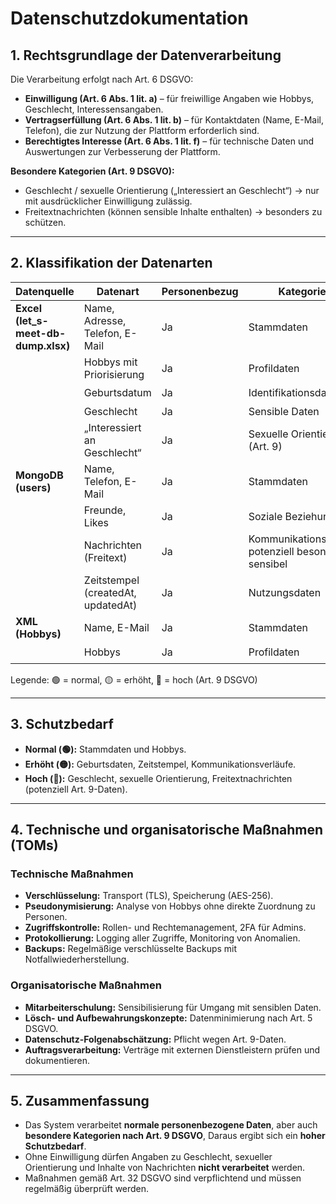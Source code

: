 # Datenschutzdokumentation

## 1. Rechtsgrundlage der Datenverarbeitung
Die Verarbeitung erfolgt nach Art. 6 DSGVO:
- **Einwilligung (Art. 6 Abs. 1 lit. a)** – für freiwillige Angaben wie Hobbys, Geschlecht, Interessensangaben.
- **Vertragserfüllung (Art. 6 Abs. 1 lit. b)** – für Kontaktdaten (Name, E-Mail, Telefon), die zur Nutzung der Plattform erforderlich sind.
- **Berechtigtes Interesse (Art. 6 Abs. 1 lit. f)** – für technische Daten und Auswertungen zur Verbesserung der Plattform.

**Besondere Kategorien (Art. 9 DSGVO):**
- Geschlecht / sexuelle Orientierung („Interessiert an Geschlecht“) → nur mit ausdrücklicher Einwilligung zulässig.
- Freitextnachrichten (können sensible Inhalte enthalten) → besonders zu schützen.

---

## 2. Klassifikation der Datenarten

| Datenquelle | Datenart | Personenbezug | Kategorie | Schutzbedarf |
|-------------|----------|---------------|-----------|--------------|
| **Excel (let_s-meet-db-dump.xlsx)** | Name, Adresse, Telefon, E-Mail | Ja | Stammdaten | 🟢 normal |
| | Hobbys mit Priorisierung | Ja | Profildaten | 🟢 normal |
| | Geburtsdatum | Ja | Identifikationsdaten | 🟡 erhöht |
| | Geschlecht | Ja | Sensible Daten | 🔴 hoch |
| | „Interessiert an Geschlecht“ | Ja | Sexuelle Orientierung (Art. 9) | 🔴 hoch |
| **MongoDB (users)** | Name, Telefon, E-Mail | Ja | Stammdaten | 🟢 normal |
| | Freunde, Likes | Ja | Soziale Beziehungen | 🟡 erhöht |
| | Nachrichten (Freitext) | Ja | Kommunikationsdaten, potenziell besonders sensibel | 🔴 hoch |
| | Zeitstempel (createdAt, updatedAt) | Ja | Nutzungsdaten | 🟡 erhöht |
| **XML (Hobbys)** | Name, E-Mail | Ja | Stammdaten | 🟢 normal |
| | Hobbys | Ja | Profildaten | 🟢 normal |

Legende: 🟢 = normal, 🟡 = erhöht, 🔴 = hoch (Art. 9 DSGVO)

---

## 3. Schutzbedarf
- **Normal (🟢):** Stammdaten und Hobbys.
- **Erhöht (🟡):** Geburtsdaten, Zeitstempel, Kommunikationsverläufe.
- **Hoch (🔴):** Geschlecht, sexuelle Orientierung, Freitextnachrichten (potenziell Art. 9-Daten).

---

## 4. Technische und organisatorische Maßnahmen (TOMs)

### Technische Maßnahmen
- **Verschlüsselung:** Transport (TLS), Speicherung (AES-256).
- **Pseudonymisierung:** Analyse von Hobbys ohne direkte Zuordnung zu Personen.
- **Zugriffskontrolle:** Rollen- und Rechtemanagement, 2FA für Admins.
- **Protokollierung:** Logging aller Zugriffe, Monitoring von Anomalien.
- **Backups:** Regelmäßige verschlüsselte Backups mit Notfallwiederherstellung.

### Organisatorische Maßnahmen
- **Mitarbeiterschulung:** Sensibilisierung für Umgang mit sensiblen Daten.
- **Lösch- und Aufbewahrungskonzepte:** Datenminimierung nach Art. 5 DSGVO.
- **Datenschutz-Folgenabschätzung:** Pflicht wegen Art. 9-Daten.
- **Auftragsverarbeitung:** Verträge mit externen Dienstleistern prüfen und dokumentieren.

---

## 5. Zusammenfassung
- Das System verarbeitet **normale personenbezogene Daten**, aber auch **besondere Kategorien nach Art. 9 DSGVO**, Daraus ergibt sich ein **hoher Schutzbedarf**.
- Ohne Einwilligung dürfen Angaben zu Geschlecht, sexueller Orientierung und Inhalte von Nachrichten **nicht verarbeitet** werden.
- Maßnahmen gemäß Art. 32 DSGVO sind verpflichtend und müssen regelmäßig überprüft werden.  
